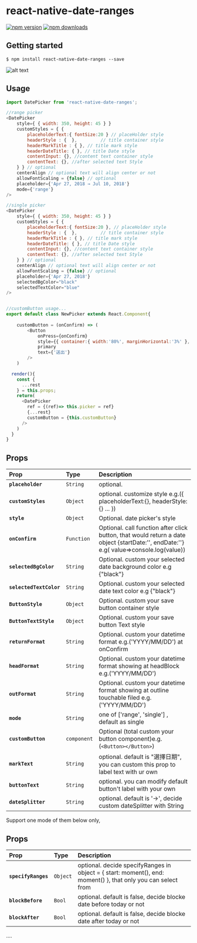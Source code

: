 
# react-native-date-ranges
[![npm version](https://img.shields.io/npm/v/react-native-date-ranges.svg?style=flat-square)](https://www.npmjs.com/package/react-native-date-ranges)
[![npm downloads](https://img.shields.io/npm/dm/react-native-date-ranges.svg?style=flat-square)](https://www.npmjs.com/package/react-native-date-ranges)
## Getting started

`$ npm install react-native-date-ranges --save`

![alt text](https://raw.githubusercontent.com/pohsiu/react-native-date-ranges/master/ezgif.com-video-to-gif.gif)

## Usage
```javascript
import DatePicker from 'react-native-date-ranges';

//range picker
<DatePicker
	style={ { width: 350, height: 45 } }
	customStyles = { {
		placeholderText:{ fontSize:20 } // placeHolder style
		headerStyle : {  },			// title container style
		headerMarkTitle : { }, // title mark style 
		headerDateTitle: { }, // title Date style
		contentInput: {}, //content text container style
		contentText: {}, //after selected text Style
	} } // optional 
	centerAlign // optional text will align center or not
	allowFontScaling = {false} // optional
	placeholder={'Apr 27, 2018 → Jul 10, 2018'}
	mode={'range'}
/>

//single picker
<DatePicker
	style={ { width: 350, height: 45 } }
	customStyles = { {
		placeholderText:{ fontSize:20 }, // placeHolder style
		headerStyle : {  },			// title container style
		headerMarkTitle : { }, // title mark style 
		headerDateTitle: { }, // title Date style
		contentInput: {}, //content text container style
		contentText: {}, //after selected text Style
	} } // optional 
	centerAlign // optional text will align center or not
	allowFontScaling = {false} // optional
	placeholder={'Apr 27, 2018'}
	selectedBgColor="black"
	selectedTextColor="blue"
/>


//customButton usage...
export default class NewPicker extends React.Component{
	
	customButton = (onConfirm) => (
		<Button
			onPress={onConfirm}
			style={{ container:{ width:'80%', marginHorizontal:'3%' }, text:{ fontSize: 20 } }}
			primary
			text={'送出'}
		/>
	)

  render(){
    const {
      ...rest
    } = this.props;
    return(
      <DatePicker
        ref = {(ref)=> this.picker = ref}
        {...rest}
        customButton = {this.customButton}
      />
    )
  }
} 

```
  
## Props
| Prop | Type | Description |
:------------ |:---------------| :-----|
| **`placeholder`** | `String` | optional. |
| **`customStyles`** | `Object` | optional. customize style e.g.({ placeholderText:{}, headerStyle:{} ... }) |
| **`style`** | `Object` | Optional. date picker's style |
| **`onConfirm`** | `Function` | Optional. call function after click button, that would return a date object {startDate:'', endDate:''} e.g( value=>console.log(value))|
| **`selectedBgColor`** | `String` | Optional. custom your selected date background color e.g {"black"} |
| **`selectedTextColor`** | `String` | Optional. custom your selected date text color e.g {"black"} |
| **`ButtonStyle`** | `Object` | Optional. custom your save button container style |
| **`ButtonTextStyle`** | `Object` | Optional. custom your save button Text style  |
| **`returnFormat`** | `String` | Optional. custom your datetime format e.g.('YYYY/MM/DD') at onConfirm |
| **`headFormat`** | `String` | Optional. custom your datetime format showing at headBlock e.g.('YYYY/MM/DD')|
| **`outFormat`** | `String` | Optional. custom your datetime format showing at outline touchable filed e.g.('YYYY/MM/DD')|
| **`mode`** | `String` | one of ['range', 'single'] , default as single|
| **`customButton`** | `component` | Optional (total custom your button component)e.g.(`<Button></Button>`) | 
| **`markText`** | `String` | optional. default is "選擇日期", you can custom this prop to label text with ur own |
| **`buttonText`** | `String` | optional. you can modify default button't label with your own | 
| **`dateSplitter`** | `String` | optional. default is '->', decide custom dateSplitter with String  |

Support one mode of them below only,
## Props
| Prop | Type | Description |
:------------ |:---------------| :-----|
| **`specifyRanges`** | `Object` | optional. decide specifyRanges in object = { start: moment(), end: moment() }, that only you can select from  |
| **`blockBefore`** | `Bool` | optional. default is false, decide blocke date before today or not | 
| **`blockAfter`** | `Bool` | optional. default is false, decide blocke date after today or not |
....
